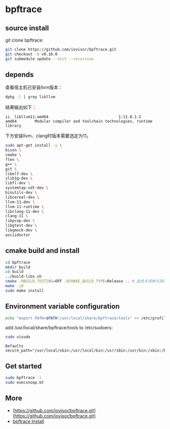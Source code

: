 # bpftrace

## source install

git clone bpftrace:

```bash
git clone https://github.com/iovisor/bpftrace.git
git checkout -b v0.16.0
git submodule update --init --recursive
```

## depends

查看宿主机已安装llvm版本：

```bash
dpkg -l | grep libllvm
```

结果输出如下：

```text
ii  libllvm11:amd64                               1:11.0.1-2                                 amd64        Modular compiler and toolchain technologies, runtime library
```

下方安装llvm、clang时版本需要选定为11。

```bash
sudo apt-get install -y \
bison \
cmake \
flex \
g++ \
git \
libelf-dev \
zlib1g-dev \
libfl-dev \
systemtap-sdt-dev \
binutils-dev \
libcereal-dev \
llvm-11-dev \
llvm-11-runtime \
libclang-11-dev \
clang-11 \
libpcap-dev \
libgtest-dev \
libgmock-dev \
asciidoctor
```

## cmake build and install

```bash
cd bpftrace
mkdir build
cd build
../build-libs.sh
cmake -DBUILD_TESTING=OFF -DCMAKE_BUILD_TYPE=Release .. # 此处关闭单元测试，是因为单元测试跑不过
make -j8
sudo make install
```

## Environment variable configuration

```bash
echo "export PATH=$PATH:/usr/local/share/bpftrace/tools" >> /etc/profile
```

add /usr/local/share/bpftrace/tools to /etc/sudoers:

```bash
sudo visudo
```

```text
Defaults        secure_path="/usr/local/sbin:/usr/local/bin:/usr/sbin:/usr/bin:/sbin:/bin:/usr/local/share/bpftrace/tools"
```

## Get started

```bash
sudo bpftrace -l
sudo execsnoop.bt
```

## More

- [https://github.com/iovisor/bpftrace.git](https://github.com/iovisor/bpftrace.git)
- [bpftrace Install](https://github.com/iovisor/bpftrace/blob/master/INSTALL.md)
